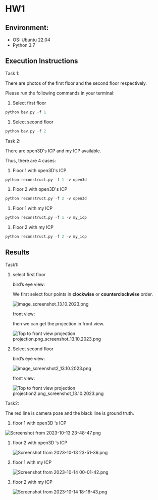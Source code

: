 # HW1

## Environment:

- OS: Ubuntu 22.04
- Python 3.7

## Execution Instructions

Task 1:

There are photos of the first floor and the second floor respectively.

Please run the following commands in your terminal:

1. Select first floor

```python
python bev.py -f 1

```

1. Select second floor

```python
python bev.py -f 2

```

Task 2:

There are open3D's ICP and my ICP available.

Thus, there are 4 cases:

1. Floor 1 with open3D's ICP

```python
python reconstruct.py -f 1 -v open3d

```

1. Floor 2 with open3D's ICP

```python
python reconstruct.py -f 2 -v open3d

```

1. Floor 1 with my ICP

```python
python reconstruct.py -f 1 -v my_icp

```

1. Floor 2 with my ICP

```python
python reconstruct.py -f 2 -v my_icp

```

## Results

Task1:

1. select first floor
    
    bird’s eye view:
    
    We first select four points in **clockwise** or **counterclockwise** order.
    
    ![image_screenshot_13.10.2023.png](HW1%20dc37153454134aa6b3b831fa28288166/image_screenshot_13.10.2023.png)
    
    front view:
    
    then we can get the projection in front view.
    
    ![Top to front view projection projection.png_screenshot_13.10.2023.png](HW1%20dc37153454134aa6b3b831fa28288166/Top_to_front_view_projection_projection.png_screenshot_13.10.2023.png)
    
2. Select second floor
    
    bird’s eye view:
    
    ![image_screenshot2_13.10.2023.png](HW1%20dc37153454134aa6b3b831fa28288166/image_screenshot2_13.10.2023.png)
    
    front view:
    
    ![Top to front view projection projection2.png_screenshot_13.10.2023.png](HW1%20dc37153454134aa6b3b831fa28288166/Top_to_front_view_projection_projection2.png_screenshot_13.10.2023.png)
    

Task2:

The red line is camera pose and the black line is ground truth.

1. floor 1 with open3D ‘s ICP

![Screenshot from 2023-10-13 23-48-47.png](HW1%20dc37153454134aa6b3b831fa28288166/Screenshot_from_2023-10-13_23-48-47.png)

1. floor 2 with open3D ‘s ICP
    
    ![Screenshot from 2023-10-13 23-51-36.png](HW1%20dc37153454134aa6b3b831fa28288166/Screenshot_from_2023-10-13_23-51-36.png)
    
2. floor 1 with my ICP
    
    ![Screenshot from 2023-10-14 00-01-42.png](HW1%20dc37153454134aa6b3b831fa28288166/Screenshot_from_2023-10-14_00-01-42.png)
    
3. floor 2 with my ICP
    
    ![Screenshot from 2023-10-14 18-16-43.png](HW1%20dc37153454134aa6b3b831fa28288166/Screenshot_from_2023-10-14_18-16-43.png)
